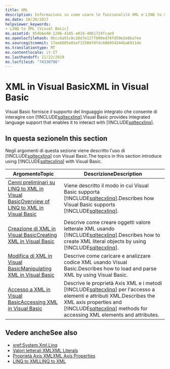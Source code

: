 ```yaml
---
title: XML
description: Informazioni su come usare le funzionalità XML e LINQ to XML nel codice di Visual Basic.
ms.date: 10/20/2017
helpviewer_keywords:
- LINQ to XML [Visual Basic]
ms.assetid: 954b6e40-1246-4185-a018-4061724fcae9
ms.openlocfilehash: 0bcc6a91c8c20d7e1277000ed76fd59e2e8ba7ee
ms.sourcegitcommit: 17ee6605e01ef32506f8fdc686954244ba6911de
ms.translationtype: MT
ms.contentlocale: it-IT
ms.lasthandoff: 11/22/2019
ms.locfileid: "74330796"
---
```

# <a name="xml-in-visual-basic"></a><span data-ttu-id="ab8ce-103">XML in Visual Basic</span><span class="sxs-lookup"><span data-stu-id="ab8ce-103">XML in Visual Basic</span></span>

<span data-ttu-id="ab8ce-104">Visual Basic fornisce il supporto del linguaggio integrato che consente di interagire con [!INCLUDE[sqltecxlinq](~/includes/sqltecxlinq-md.md)].</span><span class="sxs-lookup"><span data-stu-id="ab8ce-104">Visual Basic provides integrated language support that enables it to interact with [!INCLUDE[sqltecxlinq](~/includes/sqltecxlinq-md.md)].</span></span>  
  
## <a name="in-this-section"></a><span data-ttu-id="ab8ce-105">In questa sezione</span><span class="sxs-lookup"><span data-stu-id="ab8ce-105">In this section</span></span>  

 <span data-ttu-id="ab8ce-106">Negli argomenti di questa sezione viene descritto l'uso di [!INCLUDE[sqltecxlinq](~/includes/sqltecxlinq-md.md)] con Visual Basic.</span><span class="sxs-lookup"><span data-stu-id="ab8ce-106">The topics in this section introduce using [!INCLUDE[sqltecxlinq](~/includes/sqltecxlinq-md.md)] with Visual Basic.</span></span>  
  
|<span data-ttu-id="ab8ce-107">Argomento</span><span class="sxs-lookup"><span data-stu-id="ab8ce-107">Topic</span></span>|<span data-ttu-id="ab8ce-108">Descrizione</span><span class="sxs-lookup"><span data-stu-id="ab8ce-108">Description</span></span>|  
|-----------|-----------------|  
|[<span data-ttu-id="ab8ce-109">Cenni preliminari su LINQ to XML in Visual Basic</span><span class="sxs-lookup"><span data-stu-id="ab8ce-109">Overview of LINQ to XML in Visual Basic</span></span>](../../../../visual-basic/programming-guide/language-features/xml/overview-of-linq-to-xml.md)|<span data-ttu-id="ab8ce-110">Viene descritto il modo in cui Visual Basic supporta [!INCLUDE[sqltecxlinq](~/includes/sqltecxlinq-md.md)].</span><span class="sxs-lookup"><span data-stu-id="ab8ce-110">Describes how Visual Basic supports [!INCLUDE[sqltecxlinq](~/includes/sqltecxlinq-md.md)].</span></span>|  
|[<span data-ttu-id="ab8ce-111">Creazione di XML in Visual Basic</span><span class="sxs-lookup"><span data-stu-id="ab8ce-111">Creating XML in Visual Basic</span></span>](../../../../visual-basic/programming-guide/language-features/xml/creating-xml.md)|<span data-ttu-id="ab8ce-112">Descrive come creare oggetti valore letterale XML usando [!INCLUDE[sqltecxlinq](~/includes/sqltecxlinq-md.md)].</span><span class="sxs-lookup"><span data-stu-id="ab8ce-112">Describes how to create XML literal objects by using [!INCLUDE[sqltecxlinq](~/includes/sqltecxlinq-md.md)].</span></span>|  
|[<span data-ttu-id="ab8ce-113">Modifica di XML in Visual Basic</span><span class="sxs-lookup"><span data-stu-id="ab8ce-113">Manipulating XML in Visual Basic</span></span>](../../../../visual-basic/programming-guide/language-features/xml/manipulating-xml.md)|<span data-ttu-id="ab8ce-114">Descrive come caricare e analizzare codice XML usando Visual Basic.</span><span class="sxs-lookup"><span data-stu-id="ab8ce-114">Describes how to load and parse XML by using Visual Basic.</span></span>|  
|[<span data-ttu-id="ab8ce-115">Accesso a XML in Visual Basic</span><span class="sxs-lookup"><span data-stu-id="ab8ce-115">Accessing XML in Visual Basic</span></span>](../../../../visual-basic/programming-guide/language-features/xml/accessing-xml.md)|<span data-ttu-id="ab8ce-116">Descrive le proprietà Axis XML e i metodi [!INCLUDE[sqltecxlinq](~/includes/sqltecxlinq-md.md)] per l'accesso a elementi e attributi XML.</span><span class="sxs-lookup"><span data-stu-id="ab8ce-116">Describes the XML axis properties and [!INCLUDE[sqltecxlinq](~/includes/sqltecxlinq-md.md)] methods for accessing XML elements and attributes.</span></span>|  
  
## <a name="see-also"></a><span data-ttu-id="ab8ce-117">Vedere anche</span><span class="sxs-lookup"><span data-stu-id="ab8ce-117">See also</span></span>

- <xref:System.Xml.Linq>
- [<span data-ttu-id="ab8ce-118">Valori letterali XML</span><span class="sxs-lookup"><span data-stu-id="ab8ce-118">XML Literals</span></span>](../../../../visual-basic/language-reference/xml-literals/index.md)
- [<span data-ttu-id="ab8ce-119">Proprietà Axis XML</span><span class="sxs-lookup"><span data-stu-id="ab8ce-119">XML Axis Properties</span></span>](../../../../visual-basic/language-reference/xml-axis/index.md)
- [<span data-ttu-id="ab8ce-120">LINQ to XML</span><span class="sxs-lookup"><span data-stu-id="ab8ce-120">LINQ to XML</span></span>](../../../../visual-basic/programming-guide/concepts/linq/linq-to-xml.md)

